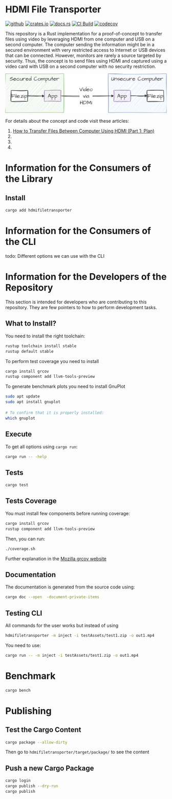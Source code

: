 # HDMI File Transporter

[<img alt="github" src="https://img.shields.io/badge/github-mrdesjardins/hdmifiletransporter-8dagcb?labelColor=555555&logo=github" height="20">](https://github.com/MrDesjardins/hdmifiletransporter)
[<img alt="crates.io" src="https://img.shields.io/crates/v/hdmifiletransporter.svg?color=fc8d62&logo=rust" height="20">](https://crates.io/crates/hdmifiletransporter)
[<img alt="docs.rs" src="https://img.shields.io/badge/docs.hdmifiletransporter-66c2a5?labelColor=555555&logo=docs.rs" height="20">](https://docs.rs/hdmifiletransporter/latest/hdmifiletransporter)
[![CI Build](https://github.com/MrDesjardins/hdmifiletransporter/actions/workflows/rust.yml/badge.svg?branch=master)](https://github.com/MrDesjardins/hdmifiletransporter/actions/workflows/rust.yml)
[![codecov](https://codecov.io/gh/MrDesjardins/hdmifiletransporter/branch/master/graph/badge.svg?token=58EGU3M0A1)](https://codecov.io/gh/MrDesjardins/hdmifiletransporter)

This repository is a Rust implementation for a proof-of-concept to transfer files using video by leveraging HDMI from one computer and USB on a second computer. The computer sending the information might be in a secured environment with very restricted access to Internet or USB devices that can be connected. However, monitors are rarely a source targeted by security. Thus, the concept is to send files using HDMI and captured using a video card with USB on a second computer with no security restriction.

![](./readmeAssets/BlogHdmiFileTransporterConcept.drawio.png)

For details about the concept and code visit these articles:

1. [How to Transfer Files Between Computer Using HDMI (Part 1: Plan)]()
1.
1.
1.

# Information for the Consumers of the Library


## Install

```sh
cargo add hdmifiletransporter
```

# Information for the Consumers of the CLI

todo: Different options we can use with the CLI

# Information for the Developers of the Repository
This section is intended for developers who are contributing to this repository. They are few pointers to how to perform development tasks.

## What to Install?

You need to install the right toolchain:

```sh
rustup toolchain install stable
rustup default stable
```

To perform test coverage you need to install

```sh
cargo install grcov
rustup component add llvm-tools-preview
```

To generate benchmark plots you need to install GnuPlot

```sh
sudo apt update
sudo apt install gnuplot

# To confirm that it is properly installed:
which gnuplot
```

## Execute

To get all options using `cargo run`:

```sh
cargo run -- -help
```

## Tests

```sh
cargo test
```

## Tests Coverage

You must install few components before running coverage:

```sh
cargo install grcov
rustup component add llvm-tools-preview
```

Then, you can run:

```sh
./coverage.sh
```

Further explanation in the [Mozilla grcov website](https://github.com/mozilla/grcov)

## Documentation
The documentation is generated from the source code using:

```sh
cargo doc --open  -document-private-items
```

## Testing CLI

All commands for the user works but instead of using 

```sh
hdmifiletransporter -m inject -i testAssets/test1.zip -o out1.mp4
```

You need to use:

```sh
cargo run -- -m inject -i testAssets/test1.zip -o out1.mp4
```

# Benchmark

```sh
cargo bench
```

# Publishing

## Test the Cargo Content

```sh
cargo package --allow-dirty
```

Then go to `hdmifiletransporter/target/package/` to see the content

## Push a new Cargo Package

```sh
cargo login
cargo publish --dry-run
cargo publish
```
